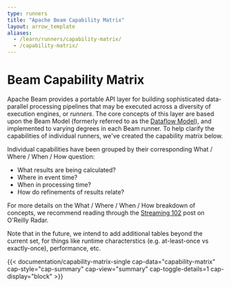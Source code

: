 ```yaml
---
type: runners
title: "Apache Beam Capability Matrix"
layout: arrow_template
aliases:
  - /learn/runners/capability-matrix/
  - /capability-matrix/
---
```

<!--
Licensed under the Apache License, Version 2.0 (the "License");
you may not use this file except in compliance with the License.
You may obtain a copy of the License at

http://www.apache.org/licenses/LICENSE-2.0

Unless required by applicable law or agreed to in writing, software
distributed under the License is distributed on an "AS IS" BASIS,
WITHOUT WARRANTIES OR CONDITIONS OF ANY KIND, either express or implied.
See the License for the specific language governing permissions and
limitations under the License.
-->

# Beam Capability Matrix
Apache Beam provides a portable API layer for building sophisticated data-parallel processing pipelines that may be executed across a diversity of execution engines, or <i>runners</i>. The core concepts of this layer are based upon the Beam Model (formerly referred to as the [Dataflow Model](https://www.vldb.org/pvldb/vol8/p1792-Akidau.pdf)), and implemented to varying degrees in each Beam runner. To help clarify the capabilities of individual runners, we've created the capability matrix below.

Individual capabilities have been grouped by their corresponding What / Where / When / How question:

- What results are being calculated?
- Where in event time?
- When in processing time?
- How do refinements of results relate?

For more details on the What / Where / When / How breakdown of concepts, we recommend reading through the <a href="https://oreilly.com/ideas/the-world-beyond-batch-streaming-102">Streaming 102</a> post on O'Reilly Radar.

Note that in the future, we intend to add additional tables beyond the current set, for things like runtime characterstics (e.g. at-least-once vs exactly-once), performance, etc.

<!-- Summary table -->
{{< documentation/capability-matrix-single cap-data="capability-matrix" cap-style="cap-summary" cap-view="summary" cap-toggle-details=1 cap-display="block" >}}

